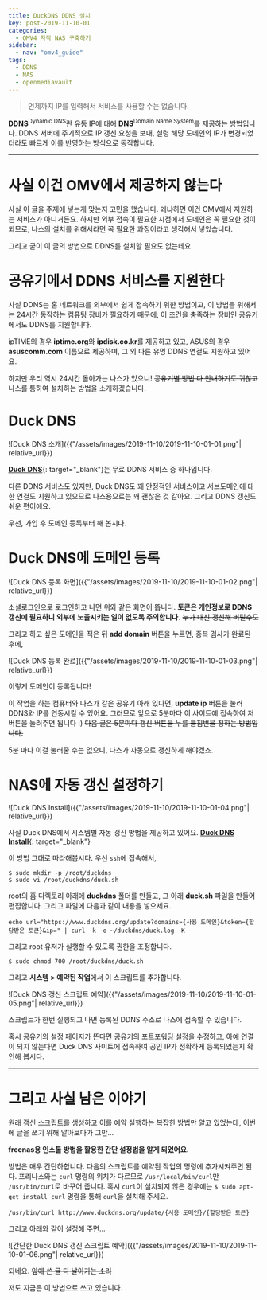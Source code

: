 ```yaml
---
title: DuckDNS DDNS 설치
key: post-2019-11-10-01
categories:
  - OMV4 자작 NAS 구축하기
sidebar:
  - nav: "omv4_guide"
tags:
  - DDNS
  - NAS
  - openmediavault
---
```


> 언제까지 IP를 입력해서 서비스를 사용할 수는 없습니다.

<!--more-->

**DDNS**<sup>Dynamic DNS</sup>란 유동 IP에 대해 **DNS**<sup>Domain Name System</sup>를 제공하는 방법입니다. DDNS 서버에 주기적으로 IP 갱신 요청을 보내, 설령 해당 도메인의 IP가 변경되었더라도 빠르게 이를 반영하는 방식으로 동작합니다.

---

# 사실 이건 OMV에서 제공하지 않는다

사실 이 글을 주제에 넣는게 맞는지 고민을 했습니다. 왜냐하면 이건 OMV에서 지원하는 서비스가 아니거든요. 하지만 외부 접속이 필요한 시점에서 도메인은 꼭 필요한 것이 되므로, 나스의 설치를 위해서라면 꼭 필요한 과정이라고 생각해서 넣었습니다.

그리고 굳이 이 글의 방법으로 DDNS를 설치할 필요도 없는데요.

# 공유기에서 DDNS 서비스를 지원한다

사실 DDNS는 홈 네트워크를 외부에서 쉽게 접속하기 위한 방법이고, 이 방법을 위해서는 24시간 동작하는 컴퓨팅 장비가 필요하기 때문에, 이 조건을 충족하는 장비인 공유기에서도 DDNS를 지원합니다.

ipTIME의 경우 **iptime.org**와 **ipdisk.co.kr**를 제공하고 있고, ASUS의 경우 **asuscomm.com** 이름으로 제공하며, 그 외 다른 유명 DDNS 연결도 지원하고 있어요.

하지만 우리 역시 24시간 돌아가는 나스가 있으니! ~~공유기별 방법 다 안내하기도 귀찮고~~ 나스를 통하여 설치하는 방법을 소개하겠습니다.

# Duck DNS

![Duck DNS 소개]({{"/assets/images/2019-11-10/2019-11-10-01-01.png"| relative_url}})

[**Duck DNS**](https://www.duckdns.org/){: target="_blank"}는 무료 DDNS 서비스 중 하나입니다.

다른 DDNS 서비스도 있지만, Duck DNS도 꽤 안정적인 서비스이고 서브도메인에 대한 연결도 지원하고 있으므로 나스용으로는 꽤 괜찮은 것 같아요. 그리고 DDNS 갱신도 쉬운 편이에요.

우선, 가입 후 도메인 등록부터 해 봅시다.

# Duck DNS에 도메인 등록

![Duck DNS 등록 화면]({{"/assets/images/2019-11-10/2019-11-10-01-02.png"| relative_url}})

소셜로그인으로 로그인하고 나면 위와 같은 화면이 뜹니다. **토큰은 개인정보로 DDNS 갱신에 필요하니 외부에 노출시키는 일이 없도록 주의합니다.** ~~누가 대신 갱신해 버릴수도~~

그리고 하고 싶은 도메인을 적은 뒤 **add domain** 버튼을 누르면, 중복 검사가 완료된 후에,

![Duck DNS 등록 완료]({{"/assets/images/2019-11-10/2019-11-10-01-03.png"| relative_url}})

이렇게 도메인이 등록됩니다!

이 작업을 하는 컴퓨터와 나스가 같은 공유기 아래 있다면, **update ip** 버튼을 눌러 DDNS와 IP를 연동시킬 수 있어요. 그러므로 앞으로 5분마다 이 사이트에 접속하여 저 버튼을 눌러주면 됩니다 :) ~~다음 글은 5분마다 갱신 버튼을 누를 불침번을 정하는 방법입니다.~~

5분 마다 이걸 눌러줄 수는 없으니, 나스가 자동으로 갱신하게 해야겠죠.

# NAS에 자동 갱신 설정하기

![Duck DNS Install]({{"/assets/images/2019-11-10/2019-11-10-01-04.png"| relative_url}})

사실 Duck DNS에서 시스템별 자동 갱신 방법을 제공하고 있어요. [**Duck DNS Install**](https://www.duckdns.org/install.jsp){: target="_blank"}

이 방법 그대로 따라해봅시다. 우선 `ssh`에 접속해서,

```
$ sudo mkdir -p /root/duckdns
$ sudo vi /root/duckdns/duck.sh
```

root의 홈 디렉토리 아래에 **duckdns** 폴더를 만들고, 그 아래 **duck.sh** 파일을 만들어 편집합니다. 그리고 파일에 다음과 같이 내용을 넣으세요.

```
echo url="https://www.duckdns.org/update?domains={사용 도메인}&token={할당받은 토큰}&ip=" | curl -k -o ~/duckdns/duck.log -K -
```

그리고 root 유저가 실행할 수 있도록 권한을 조정합니다.

```
$ sudo chmod 700 /root/duckdns/duck.sh
```

그리고 **시스템 > 예약된 작업**에서 이 스크립트를 추가합니다.

![Duck DNS 갱신 스크립트 예약]({{"/assets/images/2019-11-10/2019-11-10-01-05.png"| relative_url}})

스크립트가 한번 실행되고 나면 등록된 DDNS 주소로 나스에 접속할 수 있습니다.

혹시 공유기의 설정 페이지가 뜬다면 공유기의 포트포워딩 설정을 수정하고, 아예 연결이 되지 않는다면 Duck DNS 사이트에 접속하여 공인 IP가 정확하게 등록되었는지 확인해 봅시다.

---

# 그리고 사실 남은 이야기

원래 갱신 스크립트를 생성하고 이를 예약 실행하는 복잡한 방법만 알고 있었는데, 이번에 글을 쓰기 위해 알아보다가 그만...

**freenas용 인스톨 방법을 활용한 간단 설정법을 알게 되었어요.**

방법은 매우 간단하합니다. 다음의 스크립트를 예약된 작업의 명령에 추가시켜주면 된다. 프리나스와는 `curl` 명령의 위치가 다르므로 `/usr/local/bin/curl`만 `/usr/bin/curl`로 바꾸어 줍니다. 혹시 `curl`이 설치되지 않은 경우에는 `$ sudo apt-get install curl` 명령을 통해 `curl`을 설치해 주세요.

```
/usr/bin/curl http://www.duckdns.org/update/{사용 도메인}/{할당받은 토큰}
```

그리고 아래와 같이 설정해 주면...

![간단한 Duck DNS 갱신 스크립트 예약]({{"/assets/images/2019-11-10/2019-11-10-01-06.png"| relative_url}})

되네요. ~~앞에 쓴 글 다 날아가는 소리~~

저도 지금은 이 방법으로 쓰고 있습니다.
